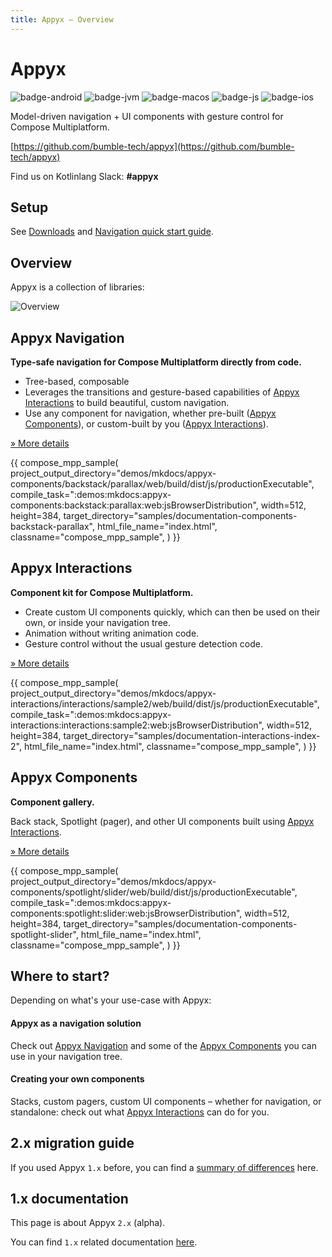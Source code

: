 ```yaml
---
title: Appyx – Overview
---
```


# Appyx

![badge-android](https://img.shields.io/badge/platform-android-brightgreen)
![badge-jvm](https://img.shields.io/badge/platform-jvm-orange)
![badge-macos](https://img.shields.io/badge/platform-macos-purple)
![badge-js](https://img.shields.io/badge/platform-js-yellow)
![badge-ios](https://img.shields.io/badge/platform-ios-lightgray)

Model-driven navigation + UI components with gesture control for Compose Multiplatform.

[https://github.com/bumble-tech/appyx](https://github.com/bumble-tech/appyx)

Find us on Kotlinlang Slack: **#appyx**


## Setup

See [Downloads](releases/downloads.md) and [Navigation quick start guide](navigation/quick-start.md).

## Overview

Appyx is a collection of libraries:

![Overview](/appyx/assets/overview.png)


## Appyx Navigation

**Type-safe navigation for Compose Multiplatform directly from code.**

- Tree-based, composable
- Leverages the transitions and gesture-based capabilities of [Appyx Interactions](interactions/index.md) to build beautiful, custom navigation.
- Use any component for navigation, whether pre-built ([Appyx Components](components/index.md)), or custom-built by you ([Appyx Interactions](interactions/index.md)).

[» More details](navigation/index.md)

{{
    compose_mpp_sample(
        project_output_directory="demos/mkdocs/appyx-components/backstack/parallax/web/build/dist/js/productionExecutable",
        compile_task=":demos:mkdocs:appyx-components:backstack:parallax:web:jsBrowserDistribution",
        width=512,
        height=384,
        target_directory="samples/documentation-components-backstack-parallax",
        html_file_name="index.html",
        classname="compose_mpp_sample",
)
}}


## Appyx Interactions

**Component kit for Compose Multiplatform.**

- Create custom UI components quickly, which can then be used on their own, or inside your navigation tree.
- Animation without writing animation code.
- Gesture control without the usual gesture detection code.

[» More details](interactions/index.md)

{{
    compose_mpp_sample(
        project_output_directory="demos/mkdocs/appyx-interactions/interactions/sample2/web/build/dist/js/productionExecutable",
        compile_task=":demos:mkdocs:appyx-interactions:interactions:sample2:web:jsBrowserDistribution",
        width=512,
        height=384,
        target_directory="samples/documentation-interactions-index-2",
        html_file_name="index.html",
        classname="compose_mpp_sample",
    )
}}


## Appyx Components

**Component gallery.** 

Back stack, Spotlight (pager), and other UI components built using [Appyx Interactions](interactions/index.md).

[» More details](components/index.md)

{{
    compose_mpp_sample(
        project_output_directory="demos/mkdocs/appyx-components/spotlight/slider/web/build/dist/js/productionExecutable",
        compile_task=":demos:mkdocs:appyx-components:spotlight:slider:web:jsBrowserDistribution",
        width=512,
        height=384,
        target_directory="samples/documentation-components-spotlight-slider",
        html_file_name="index.html",
        classname="compose_mpp_sample",
    )
}}


## Where to start? 

Depending on what's your use-case with Appyx:

#### Appyx as a navigation solution

Check out [Appyx Navigation](navigation/index.md) and some of the [Appyx Components](components/index.md) you can use in your navigation tree.


#### Creating your own components

Stacks, custom pagers, custom UI components – whether for navigation, or standalone: check out what [Appyx Interactions](interactions/index.md) can do for you.



## 2.x migration guide

If you used Appyx `1.x` before, you can find a [summary of differences](2.x/migrationguide.md) here.


## 1.x documentation

This page is about Appyx `2.x` (alpha).

You can find `1.x` related documentation [here](1.x/index.md).

